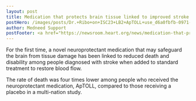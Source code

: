 ```yaml
---
layout: post
title: Medication that protects brain tissue linked to improved stroke survival 
postHero: /images/posts/Dr.+Ribo+on+ISC23+LB2+ApTOLL+use_d6a0fbfb-0971-4e3f-afc0-1d998cf2cbaf-prv.jpg
author: Medneed Support
postFooter: <a href="https://newsroom.heart.org/news/medication-that-protects-brain-tissue-linked-to-improved-stroke-survival/" target="_blank">Read more</a> 
---
```

<!-- Excerpt here before second image below -->

For the first time, a novel neuroprotectant medication that may safeguard the brain from tissue damage has been linked to reduced death and disability among people diagnosed with stroke when added to standard treatment to restore blood flow.

The rate of death was four times lower among people who received the neuroprotectant medication, ApTOLL, compared to those receiving a placebo in a multi-nation study.
